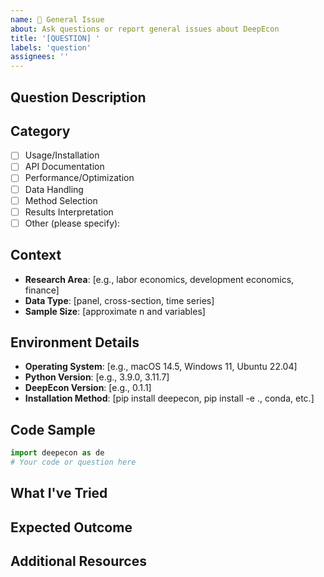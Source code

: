 ```yaml
---
name: 📝 General Issue
about: Ask questions or report general issues about DeepEcon
title: '[QUESTION] '
labels: 'question'
assignees: ''
---
```


## Question Description
<!-- A clear description of your question or issue -->

## Category
<!-- What type of question is this? -->
- [ ] Usage/Installation
- [ ] API Documentation
- [ ] Performance/Optimization
- [ ] Data Handling
- [ ] Method Selection
- [ ] Results Interpretation
- [ ] Other (please specify): 

## Context
<!-- Provide context about your research/work -->
- **Research Area**: [e.g., labor economics, development economics, finance]
- **Data Type**: [panel, cross-section, time series]
- **Sample Size**: [approximate n and variables]

## Environment Details
<!-- Please provide if relevant -->
- **Operating System**: [e.g., macOS 14.5, Windows 11, Ubuntu 22.04]
- **Python Version**: [e.g., 3.9.0, 3.11.7]
- **DeepEcon Version**: [e.g., 0.1.1]
- **Installation Method**: [pip install deepecon, pip install -e ., conda, etc.]

## Code Sample
<!-- Provide a minimal example if relevant -->
```python
import deepecon as de
# Your code or question here
```

## What I've Tried
<!-- Describe what you've already attempted -->

## Expected Outcome
<!-- What would you like to achieve? -->

## Additional Resources
<!-- Links to papers, documentation, or related resources -->